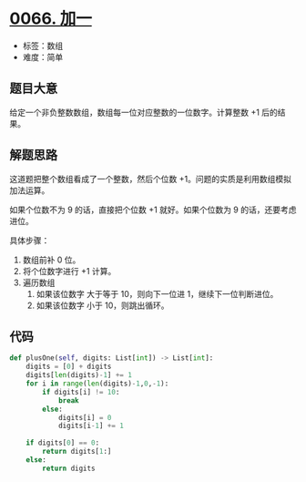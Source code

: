 # [0066. 加一](https://leetcode.cn/problems/plus-one/)

- 标签：数组
- 难度：简单

## 题目大意

给定一个非负整数数组，数组每一位对应整数的一位数字。计算整数 +1 后的结果。

## 解题思路

这道题把整个数组看成了一个整数，然后个位数 +1。问题的实质是利用数组模拟加法运算。

如果个位数不为 9 的话，直接把个位数 +1 就好。如果个位数为 9 的话，还要考虑进位。

具体步骤：

1. 数组前补 0 位。
2. 将个位数字进行 +1 计算。
3. 遍历数组
   1. 如果该位数字 大于等于 10，则向下一位进 1，继续下一位判断进位。
   2. 如果该位数字 小于 10，则跳出循环。

## 代码

```Python
def plusOne(self, digits: List[int]) -> List[int]:
    digits = [0] + digits
    digits[len(digits)-1] += 1
    for i in range(len(digits)-1,0,-1):
        if digits[i] != 10:
            break
        else:
            digits[i] = 0
            digits[i-1] += 1
        
    if digits[0] == 0:
        return digits[1:] 
    else:
        return digits
```